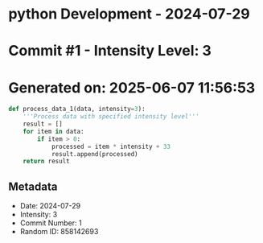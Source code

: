 ﻿# python Development - 2024-07-29
# Commit #1 - Intensity Level: 3
# Generated on: 2025-06-07 11:56:53
```python
def process_data_1(data, intensity=3):
    '''Process data with specified intensity level'''
    result = []
    for item in data:
        if item > 0:
            processed = item * intensity + 33
            result.append(processed)
    return result
```
## Metadata
- Date: 2024-07-29
- Intensity: 3
- Commit Number: 1
- Random ID: 858142693

